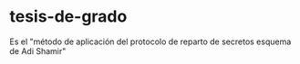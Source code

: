 tesis-de-grado
==============

Es el "método de aplicación del protocolo de reparto de secretos esquema de Adi Shamir"